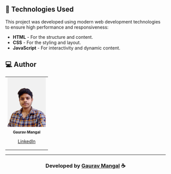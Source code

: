 

## 🚀 Technologies Used

This project was developed using modern web development technologies to ensure high performance and responsiveness:

- **HTML** - For the structure and content.
- **CSS** - For the styling and layout.
- **JavaScript** - For interactivity and dynamic content.


## 💻 Author

<table align="center">
<tr>
<td align="center">
<a href="https://github.com/gaurav1021">
<img src="./image4/Gaurav_Mangal.jpeg" width="120px;" alt="Gaurav Mangal"/><br>
<sub>
<b>Gaurav Mangal</b>
</sub>
</a>
<p align="center">
<a href="https://www.linkedin.com/in/gaurav-mangal-0141981a8/">
<i class="bi bi-linkedin"></i> LinkedIn
</a>
</p>
</td>
</tr>
</table>

-----

<h3 align="center"> Developed by <a href="https://www.linkedin.com/in/gaurav-mangal-0141981a8/">Gaurav Mangal</a> ☕</h3>
